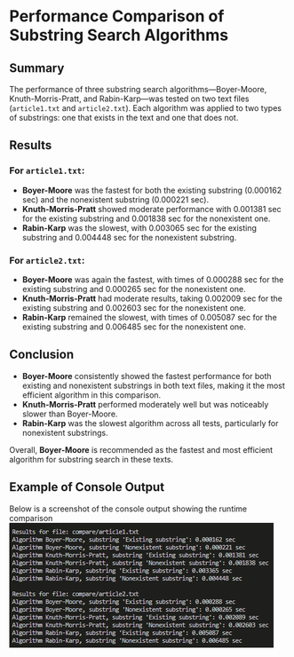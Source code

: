 # Performance Comparison of Substring Search Algorithms

## Summary

The performance of three substring search algorithms—Boyer-Moore, Knuth-Morris-Pratt, and Rabin-Karp—was tested on two text files (`article1.txt` and `article2.txt`). Each algorithm was applied to two types of substrings: one that exists in the text and one that does not.

## Results

### For `article1.txt`:
- **Boyer-Moore** was the fastest for both the existing substring (0.000162 sec) and the nonexistent substring (0.000221 sec).
- **Knuth-Morris-Pratt** showed moderate performance with 0.001381 sec for the existing substring and 0.001838 sec for the nonexistent one.
- **Rabin-Karp** was the slowest, with 0.003065 sec for the existing substring and 0.004448 sec for the nonexistent substring.

### For `article2.txt`:
- **Boyer-Moore** was again the fastest, with times of 0.000288 sec for the existing substring and 0.000265 sec for the nonexistent one.
- **Knuth-Morris-Pratt** had moderate results, taking 0.002009 sec for the existing substring and 0.002603 sec for the nonexistent one.
- **Rabin-Karp** remained the slowest, with times of 0.005087 sec for the existing substring and 0.006485 sec for the nonexistent one.

## Conclusion
- **Boyer-Moore** consistently showed the fastest performance for both existing and nonexistent substrings in both text files, making it the most efficient algorithm in this comparison.
- **Knuth-Morris-Pratt** performed moderately well but was noticeably slower than Boyer-Moore.
- **Rabin-Karp** was the slowest algorithm across all tests, particularly for nonexistent substrings.

Overall, **Boyer-Moore** is recommended as the fastest and most efficient algorithm for substring search in these texts.

## Example of Console Output

Below is a screenshot of the console output showing the runtime comparison
![Console output](image.png)

